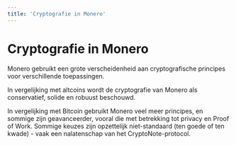 ```yaml
---
title: 'Cryptografie in Monero'
---
```

# Cryptografie in Monero

Monero gebruikt een grote verscheidenheid aan cryptografische principes voor
verschillende toepassingen.

In vergelijking met altcoins wordt de cryptografie van Monero als
conservatief, solide en robuust beschouwd.

In vergelijking met Bitcoin gebruikt Monero veel meer principes, en sommige
zijn geavanceerder, vooral die met betrekking tot privacy en Proof of
Work. Sommige keuzes zijn opzettelijk niet-standaard (ten goede of ten
kwade) - vaak een nalatenschap van het CryptoNote-protocol.
